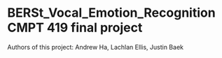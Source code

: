 BERSt_Vocal_Emotion_Recognition <br>
CMPT 419 final project
===============
Authors of this project: Andrew Ha, Lachlan Ellis, Justin Baek

